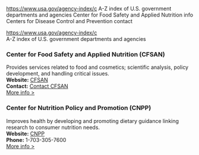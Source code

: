 

https://www.usa.gov/agency-index/c
A-Z index of U.S. government departments and agencies
Center for Food Safety and Applied Nutrition info
Centers for Disease Control and Prevention contact

https://www.usa.gov/agency-index/c  
A-Z index of U.S. government departments and agencies

### Center for Food Safety and Applied Nutrition (CFSAN)  
Provides services related to food and cosmetics; scientific analysis, policy development, and handling critical issues.  
**Website:** [CFSAN](https://www.fda.gov/about-fda/fda-organization/center-food-safety-and-applied-nutrition-cfsan)  
**Contact:** [Contact CFSAN](https://www.fda.gov/about-fda/center-food-safety-and-applied-nutrition-cfsan/contact-cfsan)  
[More info >](https://www.usa.gov/agencies/center-for-food-safety-and-applied-nutrition)

### Center for Nutrition Policy and Promotion (CNPP)  
Improves health by developing and promoting dietary guidance linking research to consumer nutrition needs.  
**Website:** [CNPP](https://www.fns.usda.gov/cnpp)  
**Phone:** 1-703-305-7600  
[More info >](https://www.usa.gov/agencies/center-for-nutrition-policy-and-promotion)
